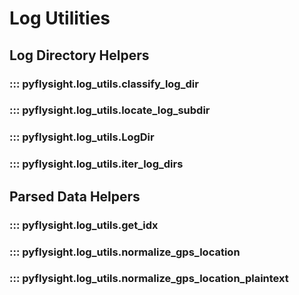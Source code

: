 # Log Utilities

## Log Directory Helpers
### ::: pyflysight.log_utils.classify_log_dir
### ::: pyflysight.log_utils.locate_log_subdir
### ::: pyflysight.log_utils.LogDir
### ::: pyflysight.log_utils.iter_log_dirs

## Parsed Data Helpers
### ::: pyflysight.log_utils.get_idx
### ::: pyflysight.log_utils.normalize_gps_location
### ::: pyflysight.log_utils.normalize_gps_location_plaintext
